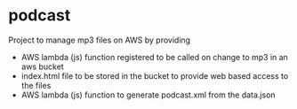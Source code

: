 # podcast

Project to manage mp3 files on AWS by providing

* AWS lambda (js) function registered to be called on change to mp3 in an aws bucket
* index.html file to be stored in the bucket to provide web based access to the files
* AWS lambda (js) function to generate podcast.xml from the data.json
